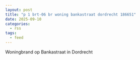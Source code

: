 ```yaml
---
layout: post
title: "p 1 brt-06 br woning bankastraat dordrecht 186651"
date: 2025-09-10
categories: 
  - rss
tags: 
  - feed
---
```


Woningbrand op Bankastraat in Dordrecht

